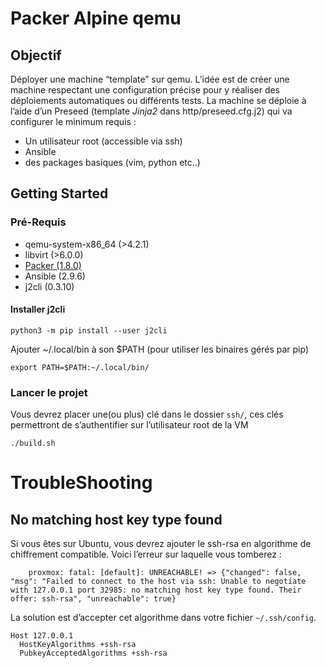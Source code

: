 # Packer Alpine qemu

## Objectif

Déployer une machine “template” sur qemu. L’idée est de créer une machine respectant une configuration précise pour y réaliser des déploiements automatiques ou différents tests. 
La machine se déploie à l’aide d’un Preseed (template *Jinja2* dans http/preseed.cfg.j2) qui va configurer le minimum requis : 
- Un utilisateur root (accessible via ssh)
- Ansible
- des packages basiques (vim, python etc..)

## Getting Started
### Pré-Requis
- qemu-system-x86_64 (>4.2.1) 
- libvirt (>6.0.0)
- [Packer (1.8.0)](https://www.packer.io/downloads)
- Ansible (2.9.6)
- j2cli (0.3.10)

#### Installer j2cli

    python3 -m pip install --user j2cli
Ajouter \~/.local/bin à son $PATH (pour utiliser les binaires gérés par pip)

    export PATH=$PATH:~/.local/bin/

### Lancer le projet

Vous devrez placer une(ou plus) clé dans le dossier `ssh/`, ces clés permettront de s’authentifier sur l’utilisateur root de la VM

    ./build.sh


# TroubleShooting
## No matching host key type found
Si vous êtes sur Ubuntu, vous devrez ajouter le ssh-rsa en algorithme de chiffrement compatible. 
Voici l’erreur sur laquelle vous tomberez : 
```
    proxmox: fatal: [default]: UNREACHABLE! => {"changed": false, "msg": "Failed to connect to the host via ssh: Unable to negotiate with 127.0.0.1 port 32985: no matching host key type found. Their offer: ssh-rsa", "unreachable": true}
```

La solution est d’accepter cet algorithme dans votre fichier `~/.ssh/config`.
```
Host 127.0.0.1
  HostKeyAlgorithms +ssh-rsa
  PubkeyAcceptedAlgorithms +ssh-rsa
```